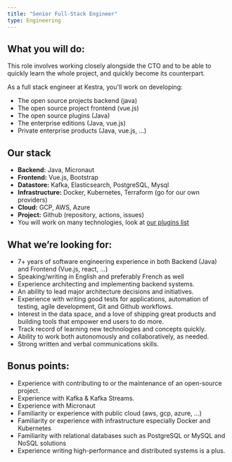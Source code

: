 ```yaml
---
title: "Senior Full-Stack Engineer"
type: Engineering
---
```


## What you will do:

This role involves working closely alongside the CTO and to be able to quickly learn the whole project, and quickly become its counterpart.

As a full stack engineer at Kestra, you'll work on developing:
- The open source projects backend (java)
- The open source project frontend (vue.js)
- The open source plugins (Java)
- The enterprise editions (Java, vue.js)
- Private enterprise products (Java, vue.js, …)

## Our stack

- **Backend:** Java, Micronaut
- **Frontend:** Vue.js, Bootstrap
- **Datastore:** Kafka, Elasticsearch, PostgreSQL, Mysql
- **Infrastructure:** Docker, Kubernetes, Terraform (go for our own providers)
- **Cloud:** GCP, AWS, Azure
- **Project:** Github (repository, actions, issues)
- You will work on many technologies, look at [our plugins list](../../plugins/index.md)

## What we’re looking for:

- 7+ years of software engineering experience in both Backend (Java) and Frontend (Vue.js, react, …)
- Speaking/writing in English and preferably French as well
- Experience architecting and implementing backend systems.
- An ability to lead major architecture decisions and initiatives.
- Experience with writing good tests for applications, automation of testing, agile development, Git and Github workflows.
- Interest in the data space, and a love of shipping great products and building tools that empower end users to do more.
- Track record of learning new technologies and concepts quickly.
- Ability to work both autonomously and collaboratively, as needed.
- Strong written and verbal communications skills.

## Bonus points:

- Experience with contributing to or the maintenance of an open-source project.
- Experience with Kafka & Kafka Streams.
- Experience with Micronaut
- Familiarity or experience with public cloud (aws, gcp, azure, …)
- Familiarity or experience with infrastructure especially Docker and Kubernetes
- Familiarity with relational databases such as PostgreSQL or MySQL and NoSQL solutions
- Experience writing high-performance and distributed systems is a plus.